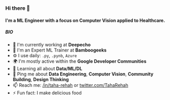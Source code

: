 
### Hi there 👋

#### I'm a ML Engineer with a focus on Computer Vision applied to Healthcare.

##### BIO

- 🏢 I'm currently working at **Deepecho**
- 👯 I'm an Expert ML Trainer at **Bamboogeeks**
- ⚙️ I use daily: `.py`, `.pynb`, `Azure`
- 🌍 I'm mostly active within the **Google Developer Communities**
- 🌱 Learning all about **Data/ML/DL**
- 💬 Ping me about **Data Engineering**, **Computer Vision**, **Community Building**, **Design Thinking**
- 📫 Reach me: [/in/taha-rehah](https://www.linkedin.com/in/taha-rehah/) or [twitter.com/TahaRehah](https://twitter.com/TahaRehah)
- ⚡️ Fun fact: I make delicious food
